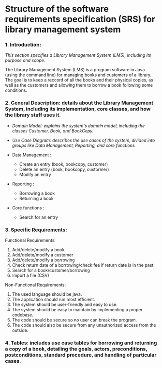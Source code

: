 # Structure of the software requirements specification (SRS) for library management system

### 1. **Introduction:**
*This section specifies a Library Management System (LMS), including its purpose and scope.*

The Library Management System (LMS) is a program software in Java (using the command line) for managing books and customers of a library. The goal is to keep a reccord of all the books and their physical copies, as well as the customers and allowing them to borrow a book following some conditions.  

### 2. **General Description:** details about the Library Management System, including its implementation, core classes, and how the library staff uses it.

- *Domain Model: explains the system's domain model, including the classes Customer, Book, and BookCopy.*

- *Use Case Diagram: describes the use cases of the system, divided into groups like Data Management, Reporting, and core functions.*
- Data Management :
	- Create an entry (book, bookcopy, customer)
	- Delete an entry (book, bookcopy, custormer)
	- Modify an entry
- Reporting :
	- Borrowing a book
	- Returning a book
- Core functions :
	- Search for an entry

### 3. **Specific Requirements:**

Functional Requirements:

1. Add/delete/modify a book
2. Add/delete/modify a customer
3. Add/delete/modify a borrowing
4. Check return date of a borrowing/check fee if return date is in the past
5. Search for a book/customer/borrowing
6. Import a file (CSV)


Non-Functional Requirements:

1. The used language should be java.
2. The application should run most efficient.
3. The system should be user-friendly and easy to use.
4. The system should be easy to maintain by implementing a proper codebase.
5. The code should be secure so no user can break the program.
6. The code should also be secure from any unauthorized access from the outside.


### 4. **Tables:** includes use case tables for borrowing and returning a copy of a book, detailing the goals, actors, preconditions, postconditions, standard procedure, and handling of particular cases.
